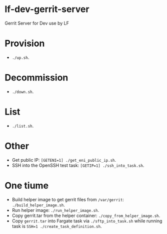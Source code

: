 # lf-dev-gerrit-server
Gerrit Server for Dev use by LF


# Provision

- `` ./up.sh ``.


# Decommission

- `` ./down.sh ``.


# List

- `` ./list.sh ``.


# Other

- Get public IP: `` [GETENI=1] ./get_eni_public_ip.sh ``.
- SSH into the OpenSSH test task: `` [GETIP=1] ./ssh_into_task.sh ``.


# One tiume
- Build helper image to get gerrit files from `/var/gerrit`: `` ./build_helper_image.sh ``.
- Run helper image: `` ./run_helper_image.sh ``.
- Copy gerrit.tar from the helper container: `` ./copy_from_helper_image.sh ``.
- Copy `gerrit.tar` into Fargate task via `` ./sftp_into_task.sh `` while running task is `` SSH=1 ./create_task_definition.sh ``.
